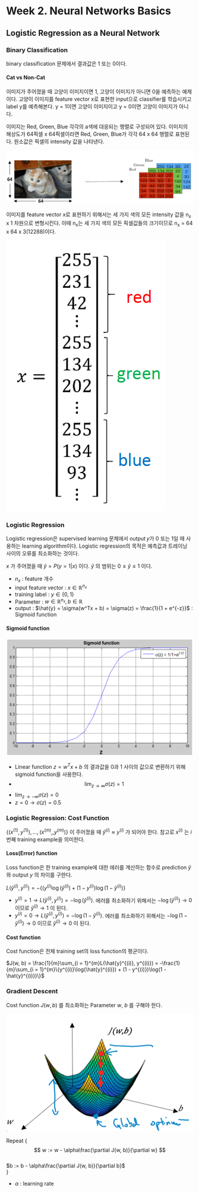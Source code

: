 # Week 2. Neural Networks Basics

## Logistic Regression as a Neural Network

### Binary Classification

  binary classification 문제에서 결과값은 1 또는 0이다.

#### Cat vs Non-Cat

  이미지가 주어졌을 때 고양이 이미지이면 1, 고양이 이미지가 아니면 0을 예측하는 예제이다. 고양이 이미지를 feature vector x로 표현한 input으로 classifier를 학습시키고 label y를 예측해본다. y = 1이면 고양이 이미지이고 y = 0이면 고양이 이미지가 아니다.

  이미지는 Red, Green, Blue 각각의 a색에 대응되는 행렬로 구성되어 있다. 이미지의 해상도가 64픽셀 x 64픽셀이라면 Red, Green, Blue가 각각 64 x 64 행렬로 표현된다. 원소값은 픽셀의 intensity 값을 나타낸다.

  ![](img/1.png)

  이미지를 feature vector x로 표현하기 위해서는 세 가지 색의 모든 intensity 값을 n<sub>x</sub> x 1 차원으로 변형시킨다. 이때 n<sub>x</sub>는 세 가지 색의 모든 픽셀값들의 크기이므로 n<sub>x</sub> = 64 x 64 x 3(12288)이다.

  ![](img/2.png)

### Logistic Regression

  Logistic regression은 supervised learning 문제에서 output 𝑦가 0 또는 1일 때 사용하는 learning algorithm이다. Logistic regression의 목적은 예측값과 트레이닝 사이의 오류를 최소화하는 것이다.

  $x$ 가 주어졌을 때 $\hat{y} = P(y=1 | x)$ 이다. $\hat{y}$ 의 범위는 $0 \leq \hat{y} \leq 1$ 이다.

  * $n_{x}$ : feature 개수
  * input feature vector : $x \in \mathbb{R}^{n_{x}}$
  * training label : $y \in \{0, 1\}$
  * Parameter : $w \in \mathbb{R}^{n_{x}}, b \in \mathbb{R}$
  * output : $\hat{y} = \sigma(w^Tx + b) = \sigma(z) = \frac{1}{1 + e^{-z}}$ : Sigmoid function

#### Sigmoid function

  ![](img/3.png)

  * Linear function $z = w^Tx + b$ 의 결과값을 0과 1 사이의 값으로 변환하기 위해 sigmoid function을 사용한다.
  * $$\lim_{z\to\infty} \sigma(z) = 1$$
  * $\lim_{z\to-\infty} \sigma(z) = 0$
  * $z = 0 \to \sigma(z) = 0.5$

### Logistic Regression: Cost Function

  $\{(x^{(1)}, y^{(1)}), \dots , (x^{(m)},, y^{(m )} )\}$ 이 주어졌을 때 $\hat{y}^{(i)} \approx y^{(i)}$ 가 되어야 한다. 참고로 $x^{(i)}$ 는 $i$ 번째 training example을 의미한다.

#### Loss(Error) function

  Loss function은 한 training example에 대한 에러를 계산하는 함수로 prediction $\hat{y}$ 와 output $y$ 의 차이를 구한다.

  $L(\hat{y}^{(i)}, y^{(i)}) =  -\{(y^{(i)}\log(\hat{y}^{(i)}) + (1 - y^{(i)})\log(1 - \hat{y}^{(i)})\}$

  * $y^{(i)} = 1 \to L(\hat{y}^{(i)}, y^{(i)}) =  -\log(\hat{y}^{(i)})$. 에러를 최소화하기 위해서는  $-\log(\hat{y}^{(i)}) \to 0$ 이므로 $\hat{y}^{(i)} \to 1$ 이 된다.
  * $y^{(i)} = 0 \to L(\hat{y}^{(i)}, y^{(i)}) =  -\log(1 - \hat{y}^{(i)})$. 에러를 최소화하기 위해서는  $-\log(1- \hat{y}^{(i)}) \to 0$ 이므로 $\hat{y}^{(i)} \to 0$ 이 된다.

#### Cost function

  Cost function은 전체 training set의 loss function의 평균이다.

  $J(w, b) = \frac{1}{m}\sum_{i = 1}^{m}L(\hat{y}^{(i)}, y^{(i)}) = -\frac{1}{m}\sum_{i = 1}^{m}\{y^{(i)}\log(\hat{y}^{(i)}) + (1 - y^{(i)})\log(1 - \hat{y}^{(i)})\}$

### Gradient Descent

  Cost function $J(w, b)$ 를 최소화하는 Parameter $w$, $b$ 를 구해야 한다.

  ![](img/4.png)


  Repeat { <br>
    $$
    w := w - \alpha\frac{\partial J(w, b)}{\partial w}
    $$ <br>
    $b := b - \alpha\frac{\partial J(w, b)}{\partial b}$ <br>
  }

  * $\alpha$ : learning rate
